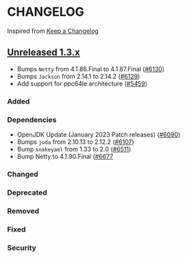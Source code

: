 # CHANGELOG

Inspired from [Keep a Changelog](https://keepachangelog.com/en/1.0.0/)

## [Unreleased 1.3.x]
- Bumps `Netty` from 4.1.86.Final to 4.1.87.Final ([#6130](https://github.com/opensearch-project/OpenSearch/pull/6130))
- Bumps `Jackson` from 2.14.1 to 2.14.2 ([#6129](https://github.com/opensearch-project/OpenSearch/pull/6129))
- Add support for ppc64le architecture ([#5459](https://github.com/opensearch-project/OpenSearch/pull/5459))

### Added
### Dependencies
- OpenJDK Update (January 2023 Patch releases) ([#6090](https://github.com/opensearch-project/OpenSearch/pull/6090))
- Bumps `joda` from 2.10.13 to 2.12.2 ([#6107](https://github.com/opensearch-project/OpenSearch/pull/6107))
- Bump `snakeyaml` from 1.33 to 2.0 ([#6511](https://github.com/opensearch-project/OpenSearch/pull/6511))
- Bump Netty to 4.1.90.Final ([#6677](https://github.com/opensearch-project/OpenSearch/pull/6677)

### Changed
### Deprecated
### Removed
### Fixed
### Security

[Unreleased 1.3.x]: https://github.com/opensearch-project/OpenSearch/compare/1.3.8...HEAD
